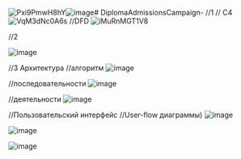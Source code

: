 ![Pxi9PmwH8hY](https://github.com/user-attachments/assets/eb368a92-6a0e-4556-b337-3f0102d24a19)![image](https://github.com/user-attachments/assets/cb0ed56e-1495-4e27-8925-bd761f4a1eb9)# 
DiplomaAdmissionsCampaign-
//1
// С4
![VqM3dNc0A6s](https://github.com/user-attachments/assets/610debf9-c449-48d8-9427-9ef447a10884)
//DFD
![iMuRnMGT1V8](https://github.com/user-attachments/assets/130c3b29-6ed2-4d76-9480-ca9bf8323316)

//2

![image](https://github.com/user-attachments/assets/80a41fa6-e714-4c9f-ba48-f5d99eb08df9)

//3
Архитектура
//алгоритм
![image](https://github.com/user-attachments/assets/425c6bd5-1db9-43b1-a5d1-25f228f78e51)

//последовательности
![image](https://github.com/user-attachments/assets/6f2d6e94-cfd9-48a9-a07a-84c1f06c6ed7)

//деятельности
![image](https://github.com/user-attachments/assets/17b405a3-fbf9-4318-86d6-80c2433702fb)

//Пользовательский интерфейс
//User-flow диаграммы)
![image](https://github.com/user-attachments/assets/89b4e8e3-97b0-4c31-9d54-f89ce7c39693)

![image](https://github.com/user-attachments/assets/3a7da927-bec0-437d-bd28-3b7540977536)

![image](https://github.com/user-attachments/assets/751ad9ef-1607-4513-ab8c-d226b01a4872)

